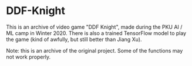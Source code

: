 # DDF-Knight

This is an archive of video game "DDF Knight", made during the PKU AI / ML camp in Winter 2020. 
There is also a trained TensorFlow model to play the game (kind of awfully, but still better than Jiang Xu).

Note: this is an archive of the original project. Some of the functions may not work properly.
